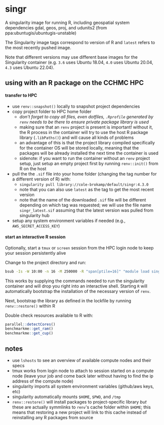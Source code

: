 # singr

A singularity image for running R, including geospatial system dependencies gdal, geos, proj, and udunits2 (from ppa:ubuntugis/ubuntugis-unstable)

The Singularity image tags correspond to version of R and `latest` refers to the most recently pushed image.

Note that different versions may use different base images for the Singularity container (e.g. `3.6` uses Ubuntu 18.04, `4.0` uses Ubuntu 20.04, `4.3` uses Ubuntu 22.04).

## using with an R package on the CCHMC HPC

#### transfer to HPC

- use `renv::snapshot()` locally to snapshot project dependencies
- copy project folder to HPC home folder
    - *don't forget to copy all files, even dotfiles, `.Rprofile` generated by `renv` needs to be there to ensure private package library is used*
    - making sure that an `renv` project is present is important! without it, the R process in the container will try to use the host R package library (`.libPaths()`) and will cause all kinds of problems
    - an advantage of this is that the project library compiled specifically for the container OS will be stored locally, meaning that the packages will be already installed the next time the container is used
    - sidenote: if you want to run the container without an `renv` project setup, just setup an empty project first by running `renv::init()` from R on the host
- pull the the `.sif` file into your home folder (changing the tag number for a different version of R) with:
    - `singularity pull library://cole-brokamp/default/singr:4.3.0`
    - note that you can also use `latest` as the tag to get the most recent version
    - note that the name of the downloaded `.sif` file will be different depending on which tag was requested; we will use the file name `singr_latest.sif` assuming that the latest version was pulled from singularity hub
- setup any system environment variables if needed (e.g., `AWS_SECRET_ACCESS_KEY`)

#### start an interactive R session

Optionally, start a `tmux` or `screen` session from the HPC login node to keep your session persistently alive

Change to the project directory and run:

```sh
bsub -Is -W 10:00 -n 16 -M 250000 -R "span[ptile=16]" "module load singularity; singularity run ~/singr_latest.sif"
```

This works by supplying the commands needed to run the singularity container and will drop you right into an interactive shell. Starting `R` will automatically bootstrap the installation of the necessary version of `renv`.

Next, bootstrap the library as defined in the lockfile by running `renv::restore()` within R

Double check resources available to R with:

```R
parallel::detectCores()
benchmarkme::get_ram()
benchmarkme::get_cup()
```

## notes 
- use `lshosts` to see an overview of available compute nodes and their specs
- tmux works from login node to attach to session started on a compute node (leave your job and come back later without having to find the ip address of the compute node)
- singularity imports all system environment variables (github/aws keys, etc)
- singularity automatically mounts `$HOME`, `$PWD`, and `/tmp`
- `renv::restore()` will install packages to project-specific library *but* these are actually symmlinks to `renv`'s cache folder within `$HOME`; this means that restoring a new project will link to this cache instead of reinstalling any R packages from source


